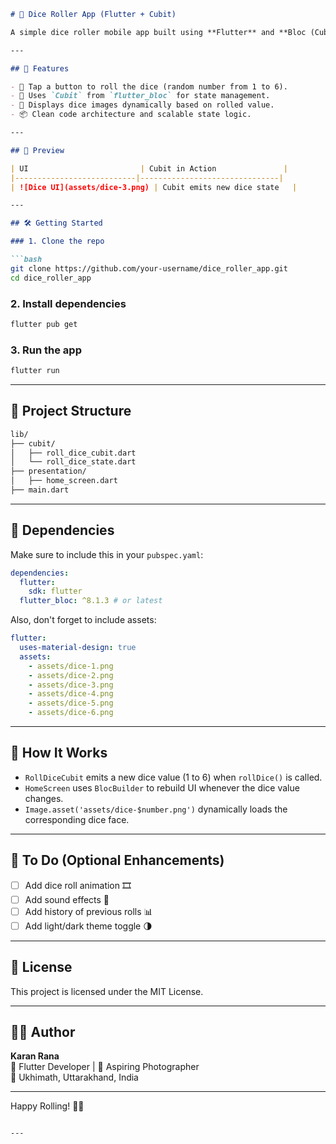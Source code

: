 ```markdown
# 🎲 Dice Roller App (Flutter + Cubit)

A simple dice roller mobile app built using **Flutter** and **Bloc (Cubit)** state management. This app demonstrates how to use `flutter_bloc` for managing UI state in a clean and reactive way.

---

## 📱 Features

- 🎲 Tap a button to roll the dice (random number from 1 to 6).
- 🧠 Uses `Cubit` from `flutter_bloc` for state management.
- 🌈 Displays dice images dynamically based on rolled value.
- 📦 Clean code architecture and scalable state logic.

---

## 📸 Preview

| UI                         | Cubit in Action               |
|---------------------------|-------------------------------|
| ![Dice UI](assets/dice-3.png) | Cubit emits new dice state   |

---

## 🛠️ Getting Started

### 1. Clone the repo

```bash
git clone https://github.com/your-username/dice_roller_app.git
cd dice_roller_app
```

### 2. Install dependencies

```bash
flutter pub get
```

### 3. Run the app

```bash
flutter run
```

---

## 📁 Project Structure

```bash
lib/
├── cubit/
│   ├── roll_dice_cubit.dart
│   └── roll_dice_state.dart
├── presentation/
│   ├── home_screen.dart
├── main.dart
```

---

## 🧩 Dependencies

Make sure to include this in your `pubspec.yaml`:

```yaml
dependencies:
  flutter:
    sdk: flutter
  flutter_bloc: ^8.1.3 # or latest
```

Also, don't forget to include assets:

```yaml
flutter:
  uses-material-design: true
  assets:
    - assets/dice-1.png
    - assets/dice-2.png
    - assets/dice-3.png
    - assets/dice-4.png
    - assets/dice-5.png
    - assets/dice-6.png
```

---

## 🧠 How It Works

- `RollDiceCubit` emits a new dice value (1 to 6) when `rollDice()` is called.
- `HomeScreen` uses `BlocBuilder` to rebuild UI whenever the dice value changes.
- `Image.asset('assets/dice-$number.png')` dynamically loads the corresponding dice face.

---

## 📌 To Do (Optional Enhancements)

- [ ] Add dice roll animation 🎞️
- [ ] Add sound effects 🎵
- [ ] Add history of previous rolls 📊
- [ ] Add light/dark theme toggle 🌗

---

## 📄 License

This project is licensed under the MIT License.

---

## 👨‍💻 Author

**Karan Rana**  
💼 Flutter Developer | 📸 Aspiring Photographer  
📍 Ukhimath, Uttarakhand, India

---

Happy Rolling! 🎲✨
```

---
